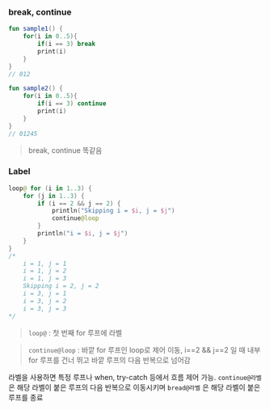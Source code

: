 ### break, continue

```kotlin
fun sample1() {
    for(i in 0..5){
        if(i == 3) break
        print(i)
    }
}
// 012

fun sample2() {
    for(i in 0..5){
        if(i == 3) continue
        print(i)
    }
}
// 01245
```

> break, continue 똑같음
> 

### Label

```kotlin
loop@ for (i in 1..3) {
    for (j in 1..3) {
        if (i == 2 && j == 2) {
            println("Skipping i = $i, j = $j")
            continue@loop
        }
        println("i = $i, j = $j")
    }
}
/*
	i = 1, j = 1
	i = 1, j = 2
	i = 1, j = 3
	Skipping i = 2, j = 2
	i = 3, j = 1
	i = 3, j = 2
	i = 3, j = 3
*/
```

> `loop@` : 첫 번째 for 루프에 라벨
> 

> `continue@loop` : 바깥 for 루프인 loop로 제어 이동, i==2 && j==2 일 때 내부 for 루프를 건너 뛰고 바깥 루프의 다음 반복으로 넘어감
> 

라벨을 사용하면 특정 루프나 when, try-catch 등에서 흐름 제어 가능. `continue@라벨` 은 해당 라벨이 붙은 루프의 다음 반복으로 이동시키며 `bread@라벨` 은 해당 라벨이 붙은 루프를 종료
